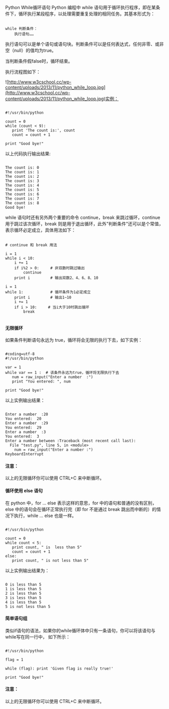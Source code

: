  Python While循环语句
 Python 编程中 while 语句用于循环执行程序，即在某条件下，循环执行某段程序，以处理需要重复处理的相同任务。其基本形式为：

 
```

while 判断条件：
    执行语句……

```
 执行语句可以是单个语句或语句块。判断条件可以是任何表达式，任何非零、或非空（null）的值均为true。

 当判断条件假false时，循环结束。

 执行流程图如下：

 ![http://www.w3cschool.cc/wp-content/uploads/2013/11/python_while_loop.jpg](http://www.w3cschool.cc/wp-content/uploads/2013/11/python_while_loop.jpg)实例：

 
```

#!/usr/bin/python

count = 0
while (count < 9):
   print 'The count is:', count
   count = count + 1

print "Good bye!"

```
 以上代码执行输出结果:

 
```

The count is: 0
The count is: 1
The count is: 2
The count is: 3
The count is: 4
The count is: 5
The count is: 6
The count is: 7
The count is: 8
Good bye!

```
  while 语句时还有另外两个重要的命令 continue，break 来跳过循环，continue 用于跳过该次循环，break 则是用于退出循环，此外"判断条件"还可以是个常值，表示循环必定成立，具体用法如下：

 
```

# continue 和 break 用法

i = 1
while i < 10:   
    i += 1
    if i%2 > 0:     # 非双数时跳过输出
        continue
    print i         # 输出双数2、4、6、8、10

i = 1
while 1:            # 循环条件为1必定成立
    print i         # 输出1~10
    i += 1
    if i > 10:     # 当i大于10时跳出循环
        break
 

```
 



#### 无限循环
  如果条件判断语句永远为 true，循环将会无限的执行下去，如下实例： 

 
```

#coding=utf-8
#!/usr/bin/python

var = 1
while var == 1 :  # 该条件永远为true，循环将无限执行下去
   num = raw_input("Enter a number  :")
   print "You entered: ", num

print "Good bye!"

```
  


以上实例输出结果：

 
```

Enter a number  :20
You entered:  20
Enter a number  :29
You entered:  29
Enter a number  :3
You entered:  3
Enter a number between :Traceback (most recent call last):
  File "test.py", line 5, in <module>
    num = raw_input("Enter a number :")
KeyboardInterrupt

```
  

#### 注意：

以上的无限循环你可以使用 CTRL+C 来中断循环。

 



#### 循环使用 else 语句
  在 python 中，for … else 表示这样的意思，for 中的语句和普通的没有区别，else 中的语句会在循环正常执行完（即 for 不是通过 break 跳出而中断的）的情况下执行，while … else 也是一样。

 
```

#!/usr/bin/python

count = 0
while count < 5:
   print count, " is  less than 5"
   count = count + 1
else:
   print count, " is not less than 5"

```
 以上实例输出结果为：

 
```

0 is less than 5
1 is less than 5
2 is less than 5
3 is less than 5
4 is less than 5
5 is not less than 5

```
 



#### 简单语句组
 类似if语句的语法，如果你的while循环体中只有一条语句，你可以将该语句与while写在同一行中， 如下所示：

 
```

#!/usr/bin/python

flag = 1

while (flag): print 'Given flag is really true!'

print "Good bye!"

```
 

#### 注意：

以上的无限循环你可以使用 CTRL+C 来中断循环。

 

